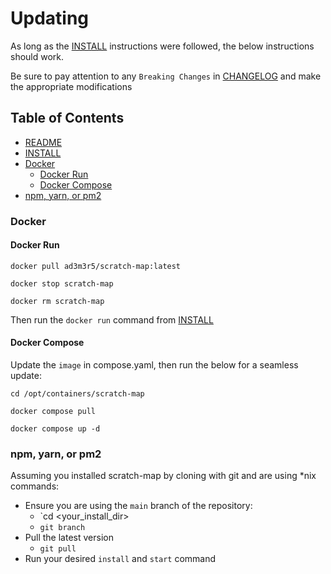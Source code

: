 # Updating

As long as the [INSTALL](./INSTALL.md) instructions were followed, the below instructions should work.

Be sure to pay attention to any `Breaking Changes` in [CHANGELOG](./CHANGELOG.md) and make the appropriate modifications

## Table of Contents
  - [README](../README.md)
  - [INSTALL](./INSTALL.md)
  - [Docker](#docker)
    - [Docker Run](#docker-run)
    - [Docker Compose](#docker-compose)
  - [npm, yarn, or pm2](#npm-yarn-or-pm2)

### Docker

#### Docker Run

```
docker pull ad3m3r5/scratch-map:latest

docker stop scratch-map

docker rm scratch-map
```

Then run the `docker run` command from [INSTALL](./INSTALL.md)

#### Docker Compose

Update the `image` in compose.yaml, then run the below for a seamless update:

```
cd /opt/containers/scratch-map

docker compose pull

docker compose up -d
```

### npm, yarn, or pm2

Assuming you installed scratch-map by cloning with git and are using *nix commands:

- Ensure you are using the `main` branch of the repository:
  - `cd <your_install_dir>
  - `git branch`
- Pull the latest version
  - `git pull`
- Run your desired `install` and `start` command
